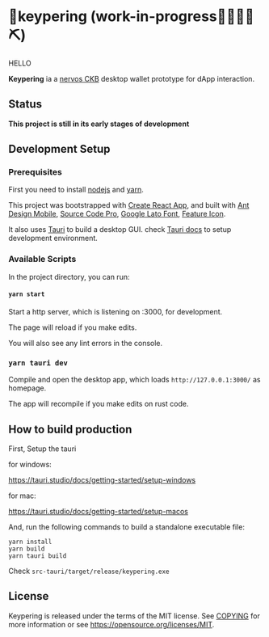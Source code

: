 # 👛keypering (work-in-progress👷🔧️👷‍♀️⛏)
HELLO

**Keypering** ia a [nervos CKB](https://www.nervos.org/) desktop wallet prototype for dApp interaction.

## Status

**This project is still in its early stages of development**

## Development Setup

### Prerequisites

First you need to install [nodejs](https://nodejs.org/) and [yarn](https://yarnpkg.com/).

This project was bootstrapped with [Create React App](https://github.com/facebook/create-react-app), 
and built with [Ant Design Mobile](https://mobile.ant.design/), 
[Source Code Pro](https://github.com/adobe-fonts/source-code-pro), 
[Google Lato Font](https://fonts.google.com/specimen/Lato), 
[Feature Icon](https://github.com/feathericons/feather).

It also uses [Tauri](https://github.com/tauri-apps/tauri) to build a desktop GUI.
check [Tauri docs](https://tauri.studio/docs/getting-started/intro) to setup development environment.

### Available Scripts

In the project directory, you can run:

#### `yarn start`

Start a http server, which is listening on :3000, for development.

The page will reload if you make edits.

You will also see any lint errors in the console.

### `yarn tauri dev`

Compile and open the desktop app, which loads `http://127.0.0.1:3000/` as homepage.

The app will recompile if you make edits on rust code. 

## How to build production
First, Setup the tauri

for windows:

https://tauri.studio/docs/getting-started/setup-windows

for mac:

https://tauri.studio/docs/getting-started/setup-macos

And, run the following commands to build a standalone executable file:

```shell
yarn install
yarn build
yarn tauri build
```

Check `src-tauri/target/release/keypering.exe`

## License

Keypering is released under the terms of the MIT license. See [COPYING](https://github.com/liusong1111/keypering-ui/blob/develop/COPYING) for more information or see https://opensource.org/licenses/MIT.
